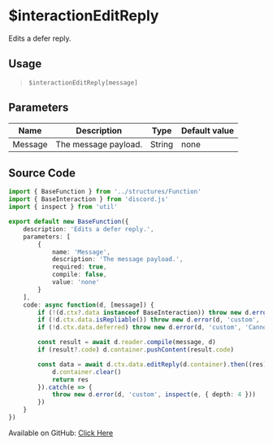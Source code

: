 # $interactionEditReply
Edits a defer reply.
## Usage
> `$interactionEditReply[message]`
## Parameters
|  Name   |     Description      |  Type  | Default value |
|---------|----------------------|--------|---------------|
| Message | The message payload. | String | none          |

## Source Code
```ts
import { BaseFunction } from '../structures/Function'
import { BaseInteraction } from 'discord.js'
import { inspect } from 'util'

export default new BaseFunction({
    description: 'Edits a defer reply.',
    parameters: [
        {
            name: 'Message',
            description: 'The message payload.',
            required: true,
            compile: false,
            value: 'none'
        }
    ],
    code: async function(d, [message]) {
        if (!(d.ctx?.data instanceof BaseInteraction)) throw new d.error(d, 'disallowed', d.function?.name!, 'interactions')
        if (!d.ctx.data.isRepliable()) throw new d.error(d, 'custom', `${d.commandType} is not repliable.`)
        if (!d.ctx.data.deferred) throw new d.error(d, 'custom', 'Cannot edit an interaction that is not deferred.')

        const result = await d.reader.compile(message, d)
        if (result?.code) d.container.pushContent(result.code)

        const data = await d.ctx.data.editReply(d.container).then((res) => {
            d.container.clear()
            return res
        }).catch(e => {
            throw new d.error(d, 'custom', inspect(e, { depth: 4 }))
        })
    }
})

```
Available on GitHub: [Click Here](https://github.com/Cyberghxst/bdjs/blob/v1/src/functions/interactionEditReply.ts)